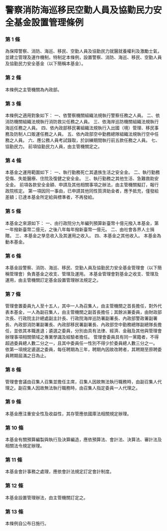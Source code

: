 # 警察消防海巡移民空勤人員及協勤民力安全基金設置管理條例

### 第 1 條

為保障警察、消防、海巡、移民、空勤人員及協勤民力就醫就養權利及激勵士氣，並建立管理及運作機制，特制定本條例，設置警察、消防、海巡、移民、空勤人員及協勤民力安全基金（以下簡稱本基金）。

### 第 2 條

本條例之主管機關為內政部。

### 第 3 條

本條例之適用對象如下：
一、依警察機關組織法規執行警察任務之人員。
二、依消防機關組織法規執行消防救災任務之人員。
三、依海岸巡防機關組織法規執行海巡任務之人員。
四、依內政部移民署組織法規執行入出國（境）管理、移民事務及防制人口販運任務之人員。
五、依內政部空中勤務總隊組織法規執行空中任務之人員。
六、應公務人員考試錄取，於訓練期間執行前五款任務之人員。
七、協勤民力。
前項協勤民力人員，由主管機關定之。

### 第 4 條

本基金之運用範圍如下：
一、執行勤務死亡其遺族生活之安全金。
二、執行勤務受傷、失能醫療、住院及復健之安全金。
三、執行勤務之其他生活、急難救助安全金。
前項各款安全金額、申請及其他相關事項之辦法，由主管機關擬訂，報行政院核定。
第一項因同一事由，已申請其他同性質濟助金者，應予抵充，僅發給差額；已達本基金所定給與標準者，不再發給。

### 第 5 條

本基金之來源如下：
一、由行政院分九年編列預算新臺幣十億元撥入本基金，第一年撥新臺幣二億元，之後八年每年撥新臺幣一億元。
二、由社會各界人士捐贈。
三、本基金之孳息收入及其運用之收入。
四、本基金之其他收入。
本基金為動本基金。

### 第 6 條

本基金設警察、消防、海巡、移民、空勤人員及協勤民力安全基金管理會（以下簡稱管理會）負責基金之收支、管理及運用。
本基金管理會對基金之收支、管理及運用，由主管機關訂定基金設置管理辦法規定之。

### 第 7 條

管理會置委員九人至十五人，其中一人為召集人，由主管機關之首長擔任，對外代表本基金，一人為副召集人，由主管機關之副首長擔任；其餘派兼委員，由財政部次長、行政院主計總處副主計長、行政院海岸巡防署副署長、內政部警政署副署長、內政部消防署副署長、內政部移民署副署長、內政部空中勤務總隊副總隊長擔任，並依其本職進退；遴選之委員，分別由具有法律、經濟、金融及其他與管理會辦理事項相關領域之專業學識及經驗者擔任。
管理會委員具有同一黨籍者，不得超過委員總人數二分之一，且其中委員任一性別不得少於委員總人數三分之一。
依第一項規定遴選之委員，每任聘期為三年，聘期內因故改聘者，其聘期至原聘委員聘期屆滿之日為止。

### 第 8 條

管理會會議由召集人召集並擔任主席，召集人因故無法執行職務時，由副召集人代理之。副召集人因故無法執行職務時，由召集人指定委員一人代理之。

### 第 9 條

本基金應注重安全性及收益性，其存管應依國庫法相關規定辦理。

### 第 10 條

本基金有關預算編製與執行及決算編造，應依預算法、會計法、決算法、審計法及相關法令規定辦理。

### 第 11 條

本基金會計事務之處理，應依會計法規定訂定會計制度。

### 第 12 條

本基金設置管理辦法，由主管機關訂定之。

### 第 13 條

本條例自公布日施行。
